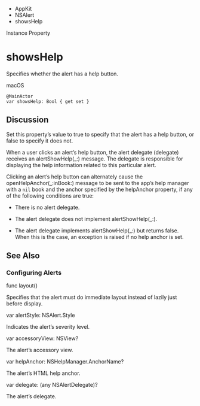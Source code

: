 

- AppKit
- NSAlert
-  showsHelp 

Instance Property

# showsHelp

Specifies whether the alert has a help button.

macOS

``` source
@MainActor
var showsHelp: Bool { get set }
```

## Discussion

Set this property’s value to true to specify that the alert has a help button, or false to specify it does not.

When a user clicks an alert’s help button, the alert delegate (delegate) receives an alertShowHelp(_:) message. The delegate is responsible for displaying the help information related to this particular alert.

Clicking an alert’s help button can alternately cause the openHelpAnchor(_:inBook:) message to be sent to the app’s help manager with a `nil` book and the anchor specified by the helpAnchor property, if any of the following conditions are true:

- There is no alert delegate.

- The alert delegate does not implement alertShowHelp(_:).

- The alert delegate implements alertShowHelp(_:) but returns false. When this is the case, an exception is raised if no help anchor is set.

## See Also

### Configuring Alerts

func layout()

Specifies that the alert must do immediate layout instead of lazily just before display.

var alertStyle: NSAlert.Style

Indicates the alert’s severity level.

var accessoryView: NSView?

The alert’s accessory view.

var helpAnchor: NSHelpManager.AnchorName?

The alert’s HTML help anchor.

var delegate: (any NSAlertDelegate)?

The alert’s delegate.

